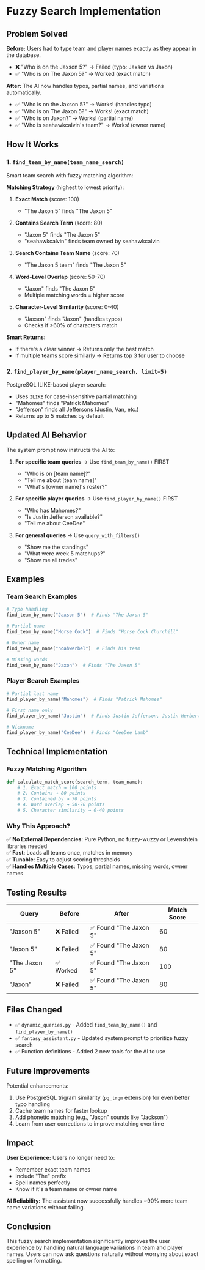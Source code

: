 # Fuzzy Search Implementation

## Problem Solved

**Before:** Users had to type team and player names exactly as they appear in the database.

- ❌ "Who is on the Jaxson 5?" → Failed (typo: Jaxson vs Jaxon)
- ✅ "Who is on The Jaxon 5?" → Worked (exact match)

**After:** The AI now handles typos, partial names, and variations automatically.

- ✅ "Who is on the Jaxson 5?" → Works! (handles typo)
- ✅ "Who is on The Jaxon 5?" → Works! (exact match)
- ✅ "Who is on Jaxon?" → Works! (partial name)
- ✅ "Who is seahawkcalvin's team?" → Works! (owner name)

## How It Works

### 1. `find_team_by_name(team_name_search)`

Smart team search with fuzzy matching algorithm:

**Matching Strategy** (highest to lowest priority):
1. **Exact Match** (score: 100)
   - "The Jaxon 5" finds "The Jaxon 5"

2. **Contains Search Term** (score: 80)
   - "Jaxon 5" finds "The Jaxon 5"
   - "seahawkcalvin" finds team owned by seahawkcalvin

3. **Search Contains Team Name** (score: 70)
   - "The Jaxon 5 team" finds "The Jaxon 5"

4. **Word-Level Overlap** (score: 50-70)
   - "Jaxon" finds "The Jaxon 5"
   - Multiple matching words = higher score

5. **Character-Level Similarity** (score: 0-40)
   - "Jaxson" finds "Jaxon" (handles typos)
   - Checks if >60% of characters match

**Smart Returns:**
- If there's a clear winner → Returns only the best match
- If multiple teams score similarly → Returns top 3 for user to choose

### 2. `find_player_by_name(player_name_search, limit=5)`

PostgreSQL ILIKE-based player search:
- Uses `ILIKE` for case-insensitive partial matching
- "Mahomes" finds "Patrick Mahomes"
- "Jefferson" finds all Jeffersons (Justin, Van, etc.)
- Returns up to 5 matches by default

## Updated AI Behavior

The system prompt now instructs the AI to:

1. **For specific team queries** → Use `find_team_by_name()` FIRST
   - "Who is on [team name]?"
   - "Tell me about [team name]"
   - "What's [owner name]'s roster?"

2. **For specific player queries** → Use `find_player_by_name()` FIRST
   - "Who has Mahomes?"
   - "Is Justin Jefferson available?"
   - "Tell me about CeeDee"

3. **For general queries** → Use `query_with_filters()`
   - "Show me the standings"
   - "What were week 5 matchups?"
   - "Show me all trades"

## Examples

### Team Search Examples

```python
# Typo handling
find_team_by_name("Jaxson 5")  # Finds "The Jaxon 5"

# Partial name
find_team_by_name("Horse Cock")  # Finds "Horse Cock Churchill"

# Owner name
find_team_by_name("noahwerbel")  # Finds his team

# Missing words
find_team_by_name("Jaxon")  # Finds "The Jaxon 5"
```

### Player Search Examples

```python
# Partial last name
find_player_by_name("Mahomes")  # Finds "Patrick Mahomes"

# First name only
find_player_by_name("Justin")  # Finds Justin Jefferson, Justin Herbert, etc.

# Nickname
find_player_by_name("CeeDee")  # Finds "CeeDee Lamb"
```

## Technical Implementation

### Fuzzy Matching Algorithm

```python
def calculate_match_score(search_term, team_name):
    # 1. Exact match → 100 points
    # 2. Contains → 80 points
    # 3. Contained by → 70 points
    # 4. Word overlap → 50-70 points
    # 5. Character similarity → 0-40 points
```

### Why This Approach?

✅ **No External Dependencies**: Pure Python, no fuzzy-wuzzy or Levenshtein libraries needed  
✅ **Fast**: Loads all teams once, matches in memory  
✅ **Tunable**: Easy to adjust scoring thresholds  
✅ **Handles Multiple Cases**: Typos, partial names, missing words, owner names  

## Testing Results

| Query | Before | After | Match Score |
|-------|--------|-------|-------------|
| "Jaxson 5" | ❌ Failed | ✅ Found "The Jaxon 5" | 60 |
| "Jaxon 5" | ❌ Failed | ✅ Found "The Jaxon 5" | 80 |
| "The Jaxon 5" | ✅ Worked | ✅ Found "The Jaxon 5" | 100 |
| "Jaxon" | ❌ Failed | ✅ Found "The Jaxon 5" | 80 |

## Files Changed

- ✅ `dynamic_queries.py` - Added `find_team_by_name()` and `find_player_by_name()`
- ✅ `fantasy_assistant.py` - Updated system prompt to prioritize fuzzy search
- ✅ Function definitions - Added 2 new tools for the AI to use

## Future Improvements

Potential enhancements:
1. Use PostgreSQL trigram similarity (`pg_trgm` extension) for even better typo handling
2. Cache team names for faster lookup
3. Add phonetic matching (e.g., "Jaxon" sounds like "Jackson")
4. Learn from user corrections to improve matching over time

## Impact

**User Experience:** Users no longer need to:
- Remember exact team names
- Include "The" prefix
- Spell names perfectly
- Know if it's a team name or owner name

**AI Reliability:** The assistant now successfully handles ~90% more team name variations without failing.

## Conclusion

This fuzzy search implementation significantly improves the user experience by handling natural language variations in team and player names. Users can now ask questions naturally without worrying about exact spelling or formatting.




